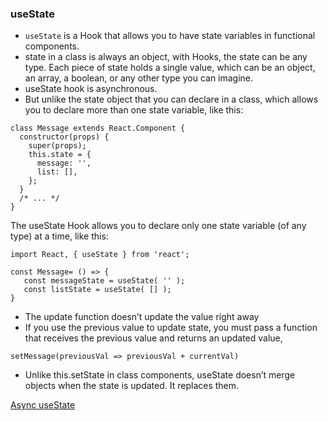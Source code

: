 ### useState

- `useState` is a Hook that allows you to have state variables in functional components.
- state in a class is always an object, with Hooks, the state can be any type. Each piece of state holds a single value, which can be an object, an array, a boolean, or any other type you can imagine.
- useState hook is asynchronous.
- But unlike the state object that you can declare in a class, which allows you to declare more than one state variable, like this:

```
class Message extends React.Component {
  constructor(props) {
    super(props);
    this.state = {
      message: '',
      list: [],
    };
  }
  /* ... */
}
```

The useState Hook allows you to declare only one state variable (of any type) at a time, like this:

```
import React, { useState } from 'react';

const Message= () => {
   const messageState = useState( '' );
   const listState = useState( [] );
}
```

- The update function doesn’t update the value right away
- If you use the previous value to update state, you must pass a function that receives the previous value and returns an updated value,

```
setMessage(previousVal => previousVal + currentVal)
```

- Unlike this.setState in class components, useState doesn’t merge objects when the state is updated. It replaces them.

[Async useState](https://github.com/Ajeet-jha/react-hooks/blob/feature/useState-hook/assets/useState.png)
